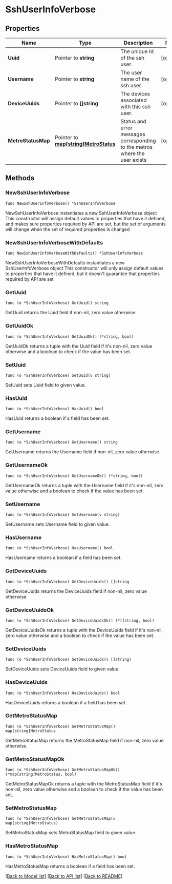 # SshUserInfoVerbose

## Properties

Name | Type | Description | Notes
------------ | ------------- | ------------- | -------------
**Uuid** | Pointer to **string** | The unique Id of the ssh user. | [optional] 
**Username** | Pointer to **string** | The user name of the ssh user. | [optional] 
**DeviceUuids** | Pointer to **[]string** | The devices associated with this ssh user. | [optional] 
**MetroStatusMap** | Pointer to [**map[string]MetroStatus**](MetroStatus.md) | Status and error messages corresponding to the metros where the user exists | [optional] 

## Methods

### NewSshUserInfoVerbose

`func NewSshUserInfoVerbose() *SshUserInfoVerbose`

NewSshUserInfoVerbose instantiates a new SshUserInfoVerbose object
This constructor will assign default values to properties that have it defined,
and makes sure properties required by API are set, but the set of arguments
will change when the set of required properties is changed

### NewSshUserInfoVerboseWithDefaults

`func NewSshUserInfoVerboseWithDefaults() *SshUserInfoVerbose`

NewSshUserInfoVerboseWithDefaults instantiates a new SshUserInfoVerbose object
This constructor will only assign default values to properties that have it defined,
but it doesn't guarantee that properties required by API are set

### GetUuid

`func (o *SshUserInfoVerbose) GetUuid() string`

GetUuid returns the Uuid field if non-nil, zero value otherwise.

### GetUuidOk

`func (o *SshUserInfoVerbose) GetUuidOk() (*string, bool)`

GetUuidOk returns a tuple with the Uuid field if it's non-nil, zero value otherwise
and a boolean to check if the value has been set.

### SetUuid

`func (o *SshUserInfoVerbose) SetUuid(v string)`

SetUuid sets Uuid field to given value.

### HasUuid

`func (o *SshUserInfoVerbose) HasUuid() bool`

HasUuid returns a boolean if a field has been set.

### GetUsername

`func (o *SshUserInfoVerbose) GetUsername() string`

GetUsername returns the Username field if non-nil, zero value otherwise.

### GetUsernameOk

`func (o *SshUserInfoVerbose) GetUsernameOk() (*string, bool)`

GetUsernameOk returns a tuple with the Username field if it's non-nil, zero value otherwise
and a boolean to check if the value has been set.

### SetUsername

`func (o *SshUserInfoVerbose) SetUsername(v string)`

SetUsername sets Username field to given value.

### HasUsername

`func (o *SshUserInfoVerbose) HasUsername() bool`

HasUsername returns a boolean if a field has been set.

### GetDeviceUuids

`func (o *SshUserInfoVerbose) GetDeviceUuids() []string`

GetDeviceUuids returns the DeviceUuids field if non-nil, zero value otherwise.

### GetDeviceUuidsOk

`func (o *SshUserInfoVerbose) GetDeviceUuidsOk() (*[]string, bool)`

GetDeviceUuidsOk returns a tuple with the DeviceUuids field if it's non-nil, zero value otherwise
and a boolean to check if the value has been set.

### SetDeviceUuids

`func (o *SshUserInfoVerbose) SetDeviceUuids(v []string)`

SetDeviceUuids sets DeviceUuids field to given value.

### HasDeviceUuids

`func (o *SshUserInfoVerbose) HasDeviceUuids() bool`

HasDeviceUuids returns a boolean if a field has been set.

### GetMetroStatusMap

`func (o *SshUserInfoVerbose) GetMetroStatusMap() map[string]MetroStatus`

GetMetroStatusMap returns the MetroStatusMap field if non-nil, zero value otherwise.

### GetMetroStatusMapOk

`func (o *SshUserInfoVerbose) GetMetroStatusMapOk() (*map[string]MetroStatus, bool)`

GetMetroStatusMapOk returns a tuple with the MetroStatusMap field if it's non-nil, zero value otherwise
and a boolean to check if the value has been set.

### SetMetroStatusMap

`func (o *SshUserInfoVerbose) SetMetroStatusMap(v map[string]MetroStatus)`

SetMetroStatusMap sets MetroStatusMap field to given value.

### HasMetroStatusMap

`func (o *SshUserInfoVerbose) HasMetroStatusMap() bool`

HasMetroStatusMap returns a boolean if a field has been set.


[[Back to Model list]](../README.md#documentation-for-models) [[Back to API list]](../README.md#documentation-for-api-endpoints) [[Back to README]](../README.md)


